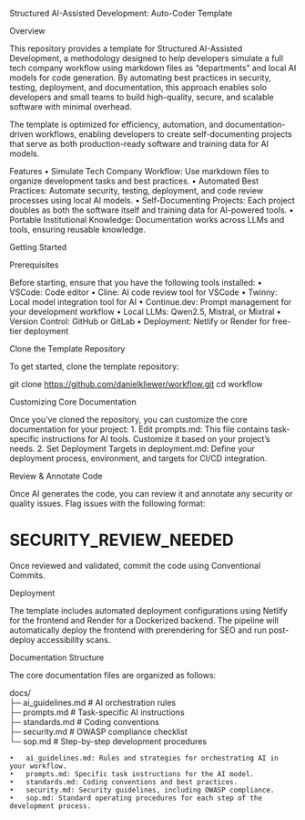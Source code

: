 Structured AI-Assisted Development: Auto-Coder Template

Overview

This repository provides a template for Structured AI-Assisted Development, a methodology designed to help developers simulate a full tech company workflow using markdown files as “departments” and local AI models for code generation. By automating best practices in security, testing, deployment, and documentation, this approach enables solo developers and small teams to build high-quality, secure, and scalable software with minimal overhead.

The template is optimized for efficiency, automation, and documentation-driven workflows, enabling developers to create self-documenting projects that serve as both production-ready software and training data for AI models.

Features
	•	Simulate Tech Company Workflow: Use markdown files to organize development tasks and best practices.
	•	Automated Best Practices: Automate security, testing, deployment, and code review processes using local AI models.
	•	Self-Documenting Projects: Each project doubles as both the software itself and training data for AI-powered tools.
	•	Portable Institutional Knowledge: Documentation works across LLMs and tools, ensuring reusable knowledge.

Getting Started

Prerequisites

Before starting, ensure that you have the following tools installed:
	•	VSCode: Code editor
	•	Cline: AI code review tool for VSCode
	•	Twinny: Local model integration tool for AI
	•	Continue.dev: Prompt management for your development workflow
	•	Local LLMs: Qwen2.5, Mistral, or Mixtral
	•	Version Control: GitHub or GitLab
	•	Deployment: Netlify or Render for free-tier deployment

Clone the Template Repository

To get started, clone the template repository:

git clone https://github.com/danielkliewer/workflow.git
cd workflow

Customizing Core Documentation

Once you’ve cloned the repository, you can customize the core documentation for your project:
	1.	Edit prompts.md: This file contains task-specific instructions for AI tools. Customize it based on your project’s needs.
	2.	Set Deployment Targets in deployment.md: Define your deployment process, environment, and targets for CI/CD integration.


Review & Annotate Code

Once AI generates the code, you can review it and annotate any security or quality issues. Flag issues with the following format:

# SECURITY_REVIEW_NEEDED

Once reviewed and validated, commit the code using Conventional Commits.

Deployment

The template includes automated deployment configurations using Netlify for the frontend and Render for a Dockerized backend. The pipeline will automatically deploy the frontend with prerendering for SEO and run post-deploy accessibility scans.

Documentation Structure

The core documentation files are organized as follows:

docs/  
├─ ai_guidelines.md   # AI orchestration rules  
├─ prompts.md         # Task-specific AI instructions  
├─ standards.md       # Coding conventions  
├─ security.md        # OWASP compliance checklist  
└─ sop.md             # Step-by-step development procedures  

	•	ai_guidelines.md: Rules and strategies for orchestrating AI in your workflow.
	•	prompts.md: Specific task instructions for the AI model.
	•	standards.md: Coding conventions and best practices.
	•	security.md: Security guidelines, including OWASP compliance.
	•	sop.md: Standard operating procedures for each step of the development process.

